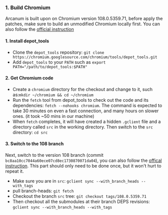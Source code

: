 ### 1. Build Chromium

Arcanum is built upon on Chromium version 108.0.5359.71, before apply the patches, make sure to build an unmodified Chromium locally first. You can also follow the [official instruction](https://chromium.googlesource.com/chromium/src/+/main/docs/linux/build_instructions.md)

#### 1. Install depot_tools

* Clone the `depot_tools` repository: `git clone https://chromium.googlesource.com/chromium/tools/depot_tools.git`
* Add `depot_tools` to your `PATH` such as `export PATH="/path/to/depot_tools:$PATH"`

#### 2. Get Chromium code

* Create a `chromium` directory for the checkout and change to it, such as:`mkdir ~/chromium && cd ~/chromium`
* Run the `fetch` tool from depot_tools to check out the code and its dependencies: `fetch --nohooks chromium`. The command is expected to take 30 minutes on even a fast connection, and many hours on slower ones. (it took ~50 mins in our machine)
* When `fetch` completes, it will have created a hidden `.gclient` file and a directory called `src` in the working directory. Then switch to the `src` directory: `cd src`

#### 3. Switch to the 108 branch

Next, switch to the version 108 branch (commit `bc8aa10cc7044a60ece07cd8ec1730870071da04`), you can also follow the [offical instruction](https://www.chromium.org/developers/how-tos/get-the-code/working-with-release-branches/). This part should only need to be done once, but it won't hurt to repeat it.

* Make sure you are in `src`: `gclient sync --with_branch_heads --with_tags`
* pull branch-heads: `git fetch`
* Checkout the branch `src` tree: `git checkout tags/108.0.5359.71`
* Then checkout all the submodules at their branch DEPS revisions: `gclient sync --with_branch_heads --with_tags`


